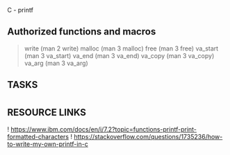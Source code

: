 C - printf

## Authorized functions and macros
>write (man 2 write)
>malloc (man 3 malloc)
>free (man 3 free)
>va_start (man 3 va_start)
>va_end (man 3 va_end)
>va_copy (man 3 va_copy)
>va_arg (man 3 va_arg)

## TASKS
#

## RESOURCE LINKS
! https://www.ibm.com/docs/en/i/7.2?topic=functions-printf-print-formatted-characters
! https://stackoverflow.com/questions/1735236/how-to-write-my-own-printf-in-c
